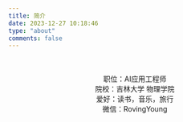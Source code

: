 ```yaml
---
title: 简介
date: 2023-12-27 10:18:46
type: "about"
comments: false
---
```

<br/>
<br/>
<center>职位：AI应用工程师</center>
<center>院校：吉林大学 物理学院</center>
<center>爱好：读书，音乐，旅行</center>
<center>微信：RovingYoung</center>